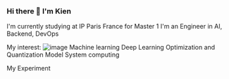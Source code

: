 ### Hi there 👋 I'm Kien 
I'm currently studying at IP Paris France for Master 1 I'm an Engineer in AI, Backend, DevOps  

My interest: 
![image](https://github.com/KienVNFR/KienVNFR/assets/110092013/9bcde6ac-5f16-4b2b-83a6-9bfc5094e71f) Machine learning 
Deep Learning 
Optimization and Quantization Model 
System computing 

My Experiment 


<!--
**KienVNFR/KienVNFR** is a ✨ _special_ ✨ repository because its `README.md` (this file) appears on your GitHub profile.

Here are some ideas to get you started:

- 🔭 I’m currently working on ...
- 🌱 I’m currently learning ...
- 👯 I’m looking to collaborate on ...
- 🤔 I’m looking for help with ...
- 💬 Ask me about ...
- 📫 How to reach me: ...
- 😄 Pronouns: ...
- ⚡ Fun fact: ...
-->

